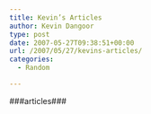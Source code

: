 ```yaml
---
title: Kevin’s Articles
author: Kevin Dangoor
type: post
date: 2007-05-27T09:38:51+00:00
url: /2007/05/27/kevins-articles/
categories:
  - Random

---
```

###articles###